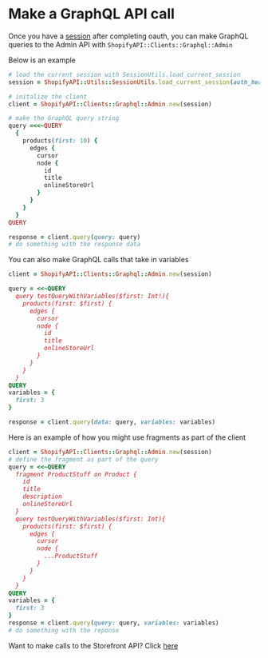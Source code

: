 # Make a GraphQL API call

Once you have a [session](https://github.com/Shopify/shopify-ruby-api/blob/master/docs/usage/oauth.md#fetching-sessions) after completing oauth, you can make GraphQL queries to the Admin API with `ShopifyAPI::Clients::Graphql::Admin`

Below is an example

```ruby
# load the current session with SessionUtils.load_current_session
session = ShopifyAPI::Utils::SessionUtils.load_current_session(auth_header: <auth-header>, cookies: <cookies>, is_online: <true|false>)

# initalize the client
client = ShopifyAPI::Clients::Graphql::Admin.new(session)

# make the GraphQL query string
query =<<~QUERY
  {
    products(first: 10) {
      edges {
        cursor
        node {
          id
          title
          onlineStoreUrl
        }
      }
    }
  }
QUERY

response = client.query(query: query)
# do something with the response data
```

You can also make GraphQL calls that take in variables

```ruby
client = ShopifyAPI::Clients::Graphql::Admin.new(session)

query = <<~QUERY
  query testQueryWithVariables($first: Int!){
    products(first: $first) {
      edges {
        cursor
        node {
          id
          title
          onlineStoreUrl
        }
      }
    }
  }
QUERY
variables = {
  first: 3
}

response = client.query(data: query, variables: variables)

```

Here is an example of how you might use fragments as part of the client

```ruby
client = ShopifyAPI::Clients::Graphql::Admin.new(session)
# define the fragment as part of the query
query = <<~QUERY
  fragment ProductStuff on Product {
    id
    title
    description
    onlineStoreUrl
  }
  query testQueryWithVariables($first: Int){
    products(first: $first) {
      edges {
        cursor
        node {
          ...ProductStuff
        }
      }
    }
  }
QUERY
variables = {
  first: 3
}
response = client.query(query: query, variables: variables)
# do something with the reponse
```

Want to make calls to the Storefront API? Click [here](graphql_storefront.md)
